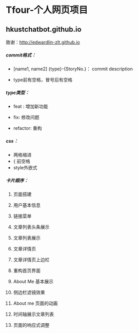 # Tfour-个人网页项目

## hkustchatbot.github.io

致谢：<http://edwardlin-zlt.github.io>

##### commit格式：

* [name1, name2] {type}-{StoryNo.}： commit description

* type前有空格，冒号后有空格

##### type类型：

* feat : 增加新功能

* fix: 修改问题
* refactor: 重构

##### css：

* 两格缩进
* { 前空格
* style外嵌式

##### 卡片顺序：

1. 页面搭建
2. 用户基本信息
3. 链接菜单
4. 文章列表头条展示
5. 文章列表展示
6. 文章详情页
7. 文章详情页上边栏
8. 重构首页界面

9. About Me 基本展示

10. 侧边栏滤镜效果

11. About me 页面的动画

12. 时间轴展示文章列表

13. 页面的响应式调整
